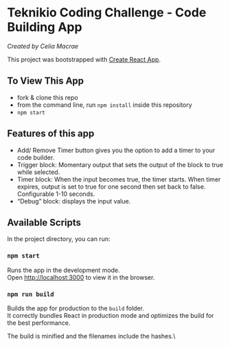 # Teknikio Coding Challenge - Code Building App

_Created by Celia Macrae_

This project was bootstrapped with [Create React App](https://github.com/facebook/create-react-app).

## To View This App
- fork & clone this repo
- from the command line, run `npm install` inside this repository
- `npm start`

## Features of this app
- Add/ Remove Timer button gives you the option to add a timer to your code builder.
- Trigger block: Momentary output that sets the output of the block to true while selected.
- Timer block: When the input becomes true, the timer starts. When timer expires, output is set to true for one second then set back to false. Configurable 1-10 seconds. 
- “Debug” block: displays the input value.

## Available Scripts

In the project directory, you can run:

### `npm start`

Runs the app in the development mode.\
Open [http://localhost:3000](http://localhost:3000) to view it in the browser.

### `npm run build`

Builds the app for production to the `build` folder.\
It correctly bundles React in production mode and optimizes the build for the best performance.

The build is minified and the filenames include the hashes.\
